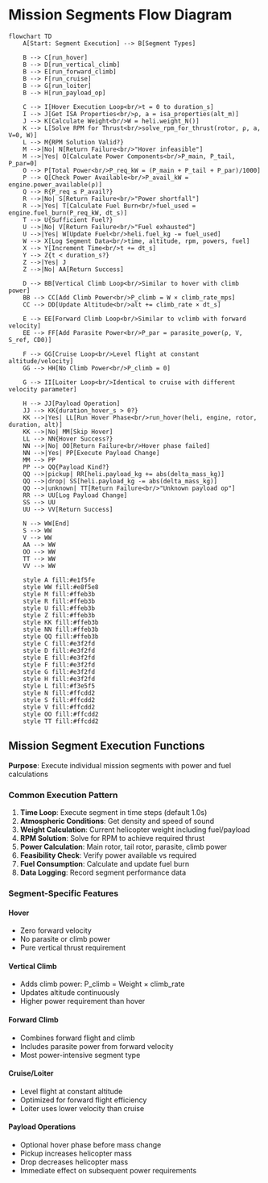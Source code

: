 # Mission Segments Flow Diagram

```mermaid
flowchart TD
    A[Start: Segment Execution] --> B[Segment Types]
    
    B --> C[run_hover]
    B --> D[run_vertical_climb]
    B --> E[run_forward_climb]
    B --> F[run_cruise]
    B --> G[run_loiter]
    B --> H[run_payload_op]
    
    C --> I[Hover Execution Loop<br/>t = 0 to duration_s]
    I --> J[Get ISA Properties<br/>ρ, a = isa_properties(alt_m)]
    J --> K[Calculate Weight<br/>W = heli.weight_N()]
    K --> L[Solve RPM for Thrust<br/>solve_rpm_for_thrust(rotor, ρ, a, V=0, W)]
    L --> M{RPM Solution Valid?}
    M -->|No| N[Return Failure<br/>"Hover infeasible"]
    M -->|Yes| O[Calculate Power Components<br/>P_main, P_tail, P_par=0]
    O --> P[Total Power<br/>P_req_kW = (P_main + P_tail + P_par)/1000]
    P --> Q[Check Power Available<br/>P_avail_kW = engine.power_available(ρ)]
    Q --> R{P_req ≤ P_avail?}
    R -->|No| S[Return Failure<br/>"Power shortfall"]
    R -->|Yes| T[Calculate Fuel Burn<br/>fuel_used = engine.fuel_burn(P_req_kW, dt_s)]
    T --> U{Sufficient Fuel?}
    U -->|No| V[Return Failure<br/>"Fuel exhausted"]
    U -->|Yes| W[Update Fuel<br/>heli.fuel_kg -= fuel_used]
    W --> X[Log Segment Data<br/>time, altitude, rpm, powers, fuel]
    X --> Y[Increment Time<br/>t += dt_s]
    Y --> Z{t < duration_s?}
    Z -->|Yes| J
    Z -->|No| AA[Return Success]
    
    D --> BB[Vertical Climb Loop<br/>Similar to hover with climb power]
    BB --> CC[Add Climb Power<br/>P_climb = W × climb_rate_mps]
    CC --> DD[Update Altitude<br/>alt += climb_rate × dt_s]
    
    E --> EE[Forward Climb Loop<br/>Similar to vclimb with forward velocity]
    EE --> FF[Add Parasite Power<br/>P_par = parasite_power(ρ, V, S_ref, CD0)]
    
    F --> GG[Cruise Loop<br/>Level flight at constant altitude/velocity]
    GG --> HH[No Climb Power<br/>P_climb = 0]
    
    G --> II[Loiter Loop<br/>Identical to cruise with different velocity parameter]
    
    H --> JJ[Payload Operation]
    JJ --> KK{duration_hover_s > 0?}
    KK -->|Yes| LL[Run Hover Phase<br/>run_hover(heli, engine, rotor, duration, alt)]
    KK -->|No| MM[Skip Hover]
    LL --> NN{Hover Success?}
    NN -->|No| OO[Return Failure<br/>Hover phase failed]
    NN -->|Yes| PP[Execute Payload Change]
    MM --> PP
    PP --> QQ{Payload Kind?}
    QQ -->|pickup| RR[heli.payload_kg += abs(delta_mass_kg)]
    QQ -->|drop| SS[heli.payload_kg -= abs(delta_mass_kg)]
    QQ -->|unknown| TT[Return Failure<br/>"Unknown payload op"]
    RR --> UU[Log Payload Change]
    SS --> UU
    UU --> VV[Return Success]
    
    N --> WW[End]
    S --> WW
    V --> WW
    AA --> WW
    OO --> WW
    TT --> WW
    VV --> WW

    style A fill:#e1f5fe
    style WW fill:#e8f5e8
    style M fill:#ffeb3b
    style R fill:#ffeb3b
    style U fill:#ffeb3b
    style Z fill:#ffeb3b
    style KK fill:#ffeb3b
    style NN fill:#ffeb3b
    style QQ fill:#ffeb3b
    style C fill:#e3f2fd
    style D fill:#e3f2fd
    style E fill:#e3f2fd
    style F fill:#e3f2fd
    style G fill:#e3f2fd
    style H fill:#e3f2fd
    style L fill:#f3e5f5
    style N fill:#ffcdd2
    style S fill:#ffcdd2
    style V fill:#ffcdd2
    style OO fill:#ffcdd2
    style TT fill:#ffcdd2
```

## Mission Segment Execution Functions
**Purpose**: Execute individual mission segments with power and fuel calculations

### Common Execution Pattern
1. **Time Loop**: Execute segment in time steps (default 1.0s)
2. **Atmospheric Conditions**: Get density and speed of sound
3. **Weight Calculation**: Current helicopter weight including fuel/payload
4. **RPM Solution**: Solve for RPM to achieve required thrust
5. **Power Calculation**: Main rotor, tail rotor, parasite, climb power
6. **Feasibility Check**: Verify power available vs required
7. **Fuel Consumption**: Calculate and update fuel burn
8. **Data Logging**: Record segment performance data

### Segment-Specific Features

#### Hover
- Zero forward velocity
- No parasite or climb power
- Pure vertical thrust requirement

#### Vertical Climb
- Adds climb power: P_climb = Weight × climb_rate
- Updates altitude continuously
- Higher power requirement than hover

#### Forward Climb
- Combines forward flight and climb
- Includes parasite power from forward velocity
- Most power-intensive segment type

#### Cruise/Loiter
- Level flight at constant altitude
- Optimized for forward flight efficiency
- Loiter uses lower velocity than cruise

#### Payload Operations
- Optional hover phase before mass change
- Pickup increases helicopter mass
- Drop decreases helicopter mass
- Immediate effect on subsequent power requirements